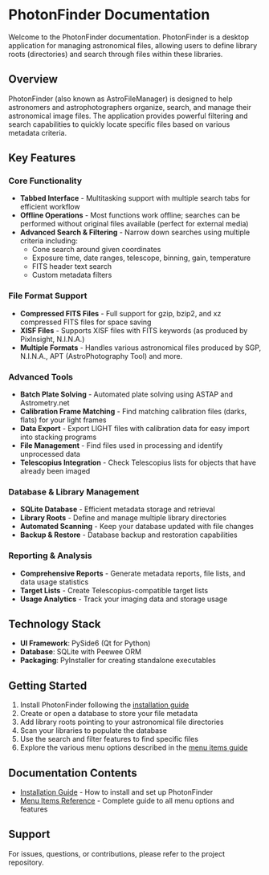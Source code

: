 # PhotonFinder Documentation

Welcome to the PhotonFinder documentation. PhotonFinder is a desktop application for managing astronomical files, allowing users to define library roots (directories) and search through files within these libraries.

## Overview

PhotonFinder (also known as AstroFileManager) is designed to help astronomers and astrophotographers organize, search, and manage their astronomical image files. The application provides powerful filtering and search capabilities to quickly locate specific files based on various metadata criteria.

## Key Features

### Core Functionality
- **Tabbed Interface** - Multitasking support with multiple search tabs for efficient workflow
- **Offline Operations** - Most functions work offline; searches can be performed without original files available (perfect for external media)
- **Advanced Search & Filtering** - Narrow down searches using multiple criteria including:
  - Cone search around given coordinates
  - Exposure time, date ranges, telescope, binning, gain, temperature
  - FITS header text search
  - Custom metadata filters

### File Format Support
- **Compressed FITS Files** - Full support for gzip, bzip2, and xz compressed FITS files for space saving
- **XISF Files** - Supports XISF files with FITS keywords (as produced by PixInsight, N.I.N.A.)
- **Multiple Formats** - Handles various astronomical files produced by SGP, N.I.N.A., APT (AstroPhotography Tool) and more.

### Advanced Tools
- **Batch Plate Solving** - Automated plate solving using ASTAP and Astrometry.net
- **Calibration Frame Matching** - Find matching calibration files (darks, flats) for your light frames
- **Data Export** - Export LIGHT files with calibration data for easy import into stacking programs
- **File Management** - Find files used in processing and identify unprocessed data
- **Telescopius Integration** - Check Telescopius lists for objects that have already been imaged

### Database & Library Management
- **SQLite Database** - Efficient metadata storage and retrieval
- **Library Roots** - Define and manage multiple library directories
- **Automated Scanning** - Keep your database updated with file changes
- **Backup & Restore** - Database backup and restoration capabilities

### Reporting & Analysis
- **Comprehensive Reports** - Generate metadata reports, file lists, and data usage statistics
- **Target Lists** - Create Telescopius-compatible target lists
- **Usage Analytics** - Track your imaging data and storage usage

## Technology Stack

- **UI Framework**: PySide6 (Qt for Python)
- **Database**: SQLite with Peewee ORM
- **Packaging**: PyInstaller for creating standalone executables

## Getting Started

1. Install PhotonFinder following the [installation guide](installation.md)
2. Create or open a database to store your file metadata
3. Add library roots pointing to your astronomical file directories
4. Scan your libraries to populate the database
5. Use the search and filter features to find specific files
6. Explore the various menu options described in the [menu items guide](menu-items.md)

## Documentation Contents

- [Installation Guide](installation.md) - How to install and set up PhotonFinder
- [Menu Items Reference](menu-items.md) - Complete guide to all menu options and features

## Support

For issues, questions, or contributions, please refer to the project repository.
